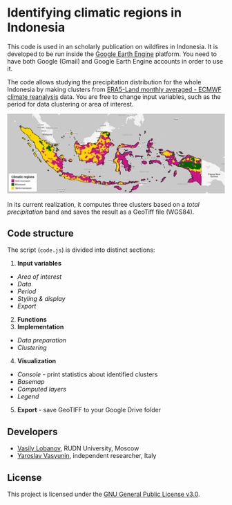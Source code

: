 # Identifying climatic regions in Indonesia

This code is used in an scholarly publication on wildfires in Indonesia. It is developed to be run inside the [Google Earth Engine](https://earthengine.google.com/) platform. You need to have both Google (Gmail) and Google Earth Engine accounts in order to use it.

The code allows studying the precipitation distribution for the whole Indonesia by making clusters from [ERA5-Land monthly averaged - ECMWF climate reanalysis](https://developers.google.com/earth-engine/datasets/catalog/ECMWF_ERA5_LAND_MONTHLY) data. You are free to change input variables, such as the period for data clustering or area of interest.

![](screenshot.png)

In its current realization, it computes three clusters based on a *total precipitation* band and saves the result as a GeoTiff file (WGS84).

## Code structure

The script (`code.js`) is divided into distinct sections:

1. **Input variables**
  - *Area of interest*
  - *Data*
  - *Period*
  - *Styling & display*
  - *Export*
2. **Functions**
3. **Implementation**
  - *Data preparation*
  - *Clustering*
4. **Visualization**
  - *Console* - print statistics about identified clusters
  - *Basemap*
  - *Computed layers*
  - *Legend*
5. **Export** - save GeoTIFF to your Google Drive folder

## Developers

  - [Vasily Lobanov](https://www.linkedin.com/in/lobanov-v/), RUDN University, Moscow
  - [Yaroslav Vasyunin](https://www.linkedin.com/in/vasyunin), independent researcher, Italy

## License

This project is licensed under the [GNU General Public License v3.0](https://github.com/y-vasyunin/ee-idn-precip-clusters/blob/main/LICENSE).
